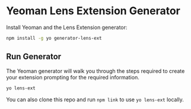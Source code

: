 # Yeoman Lens Extension Generator

Install Yeoman and the Lens Extension generator:

```bash
npm install -g yo generator-lens-ext
```


## Run Generator

The Yeoman generator will walk you through the steps required to create your extension prompting for the required information.

```bash
yo lens-ext
```

You can also clone this repo and run `npm link` to use `yo lens-ext` locally.
